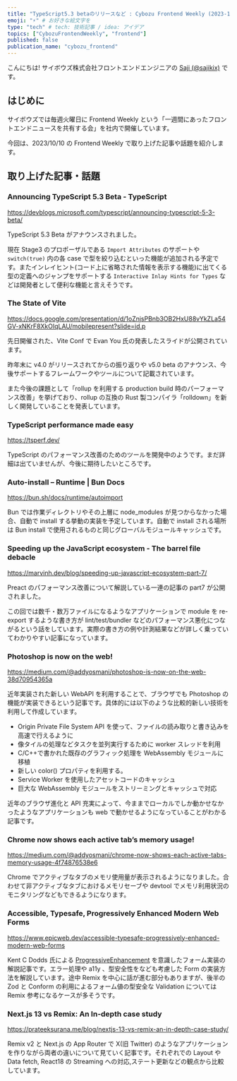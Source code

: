 ```yaml
---
title: "TypeScript5.3 betaのリリースなど : Cybozu Frontend Weekly (2023-10-10号)" # 目立ったニュースを選ぶ
emoji: "⚡️" # お好きな絵文字を
type: "tech" # tech: 技術記事 / idea: アイデア
topics: ["CybozuFrontendWeekly", "frontend"]
published: false
publication_name: "cybozu_frontend"
---
```


こんにちは! サイボウズ株式会社フロントエンドエンジニアの [Saji (@sajikix)](https://twitter.com/sajikix) です。

## はじめに

サイボウズでは毎週火曜日に Frontend Weekly という「一週間にあったフロントエンドニュースを共有する会」を社内で開催しています。

今回は、2023/10/10 の Frontend Weekly で取り上げた記事や話題を紹介します。

## 取り上げた記事・話題

### Announcing TypeScript 5.3 Beta - TypeScript

https://devblogs.microsoft.com/typescript/announcing-typescript-5-3-beta/

TypeScript 5.3 Beta がアナウンスされました。

現在 Stage3 のプロポーザルである `Import Attributes` のサポートや `switch(true)` 内の各 case で型を絞り込むといった機能が追加される予定です。またインレイヒント(コード上に省略された情報を表示する機能)に出てくる型の定義へのジャンプをサポートする `Interactive Inlay Hints for Types` などは開発者として便利な機能と言えそうです。

### The State of Vite

https://docs.google.com/presentation/d/1oZnjsPBnb3OB2HxU88vYkZLa54GV-xNKrF8XkOIqLAU/mobilepresent?slide=id.p

先日開催された、Vite Conf で Evan You 氏の発表したスライドが公開されています。

昨年末に v4.0 がリリースされてからの振り返りや v5.0 beta のアナウンス、今後サポートするフレームワークやツールについて記載されています。

また今後の課題として「rollup を利用する production build 時のパーフォーマンス改善」を挙げており、rollup の互換の Rust 製コンパイラ「rolldown」を新しく開発していることを発表しています。

### TypeScript performance made easy

https://tsperf.dev/

TypeScript のパフォーマンス改善のためのツールを開発中のようです。まだ詳細は出ていませんが、今後に期待したいところです。

### Auto-install – Runtime | Bun Docs

https://bun.sh/docs/runtime/autoimport

Bun では作業ディレクトリやその上層に node_modules が見つからなかった場合、自動で install する挙動の実装を予定しています。自動で install される場所は Bun install で使用されるものと同じグローバルモジュールキャッシュです。

### Speeding up the JavaScript ecosystem - The barrel file debacle

https://marvinh.dev/blog/speeding-up-javascript-ecosystem-part-7/

Preact のパフォーマンス改善について解説している一連の記事の part7 が公開されました。

この回では数千・数万ファイルになるようなアプリケーションで module を re-export するような書き方が lint/test/bundler などのパフォーマンス悪化につながるという話をしています。実際の書き方の例や計測結果などが詳しく乗っていてわかりやすい記事になっています。

### Photoshop is now on the web!

https://medium.com/@addyosmani/photoshop-is-now-on-the-web-38d70954365a

近年実装された新しい WebAPI を利用することで、ブラウザでも Photoshop の機能が実装できるという記事です。具体的には以下のような比較的新しい技術を利用して作成しています。

- Origin Private File System API を使って、ファイルの読み取りと書き込みを高速で行えるように
- 像タイルの処理などタスクを並列実行するために worker スレッドを利用
- C/C++で書かれた既存のグラフィック処理を WebAssembly モジュールに移植
- 新しい color() プロパティを利用する。
- Service Worker を使用したアセットコードのキャッシュ
- 巨大な WebAssembly モジュールをストリーミングとキャッシュで対応

近年のブラウザ進化と API 充実によって、今ままでローカルでしか動かせなかったようなアプリケーションも web で動かせるようになっていることがわかる記事です。

### Chrome now shows each active tab’s memory usage!

https://medium.com/@addyosmani/chrome-now-shows-each-active-tabs-memory-usage-4f74876538e6

Chrome でアクティブなタブのメモリ使用量が表示されるようになりました。合わせて非アクティブなタブにおけるメモリセーブや devtool でメモリ利用状況のモニタリングなどもできるようになります。

### Accessible, Typesafe, Progressively Enhanced Modern Web Forms

https://www.epicweb.dev/accessible-typesafe-progressively-enhanced-modern-web-forms

Kent C Dodds 氏による [ProgressiveEnhancement](https://developer.mozilla.org/ja/docs/Glossary/Progressive_Enhancement) を意識したフォーム実装の解説記事です。エラー処理や a11y 、型安全性をなども考慮した Form の実装方法を解説しています。途中 Remix を中心に話が進む部分もありますが、後半の Zod と Conform の利用によるフォーム値の型安全な Validation については Remix 参考になるケースが多そうです。

### Next.js 13 vs Remix: An In-depth case study

https://prateeksurana.me/blog/nextjs-13-vs-remix-an-in-depth-case-study/

Remix v2 と Next.js の App Router で X(旧 Twitter) のようなアプリケーションを作りながら両者の違いについて見ていく記事です。それぞれでの Layout や Data fetch, React18 の Streaming への対応,ステート更新などの観点から比較しています。
